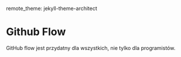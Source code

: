 
remote_theme: jekyll-theme-architect



<!DOCTYPE html>
<html>
<body>
<h1>Github Flow</h1>

<p>GitHub flow jest przydatny dla wszystkich, nie tylko dla programistów.</p>
</body>
</html>